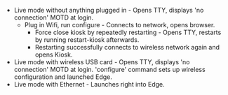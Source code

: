 * Live mode without anything plugged in - Opens TTY, displays 'no connection' MOTD at login.
  * Plug in Wifi, run configure - Connects to network, opens browser.
    * Force close kiosk by repeatedly restarting - Opens TTY, restarts by running restart-kiosk afterwards.
    * Restarting successfully connects to wireless network again and opens Kiosk.
* Live mode with wireless USB card - Opens TTY, displays 'no connection' MOTD at login. 'configure' command sets up wireless configuration and launched Edge.
* Live mode with Ethernet - Launches right into Edge.
